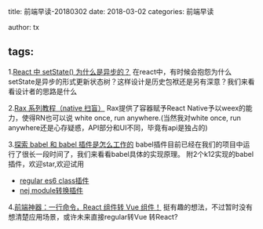 title: 前端早读-20180302
date: 2018-03-02
categories: 前端早读

author: tx

tags:
-----
1.[React 中 setState() 为什么是异步的？](https://qianduan.group/posts/5a6ed9480cf6b624d2239c8a)
在react中，有时候会抱怨为什么setState是异步的形式更新状态树？这样设计是历史包袱还是另有深意？我们来看看设计者的思路是什么

2.[Rax 系列教程（native 扫盲）](https://mp.weixin.qq.com/s/JVSJt5GTewNR8FDiuAEK5Q)
Rax提供了容器赋予React Native予以weex的能力，使得RN也可以说 white once, run anywhere.(当然我对white once, run anywhere还是心存疑惑，API部分和UI不同，毕竟有api是独占的)

3.[探索 babel 和 babel 插件是怎么工作的](https://mp.weixin.qq.com/s/mlsjpHT4y5wBmmhlXm1-Tg)
babel插件目前已经在我们的项目中运行了很长一段时间了，我们来看看babel具体的实现原理。
附2个k12实现的babel插件，欢迎star,欢迎试用
- [regular es6 class插件](https://github.com/JackyTianer/babel-plugin-transform-es2015-regularjs)
- [nej module转换插件](https://github.com/sheeeeep/babel-plugin-transform-nej-module)

4.[前端神器：一行命令，React 组件转 Vue 组件！](https://zhuanlan.zhihu.com/p/33928357?group_id=951937017593012224)
挺有趣的想法，不过暂时没有想清楚应用场景，或许未来直接regular转Vue 转React?

